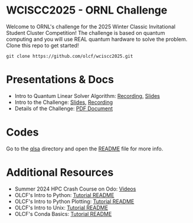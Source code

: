 # WCISCC2025 - ORNL Challenge

Welcome to ORNL's challenge for the 2025 Winter Classic Invitational Student Cluster Competition! The challenge is based on quantum computing and you will use REAL quantum hardware to solve the problem. Clone this repo to get started!
```
git clone https://github.com/olcf/wciscc2025.git
```

# Presentations & Docs

* Intro to Quantum Linear Solver Algorithm: [Recording](https://vimeo.com/1054568957), [Slides](docs/2025-02_WCISCC-QLSA.pptx)
* Intro to the Challenge: [Slides](docs/2025-02_WCISCC-Intro.pptx), [Recording](https://vimeo.com/1055313208)
* Details of the Challenge: [PDF Document](docs/2025WCISCC-Challenge.pdf)

# Codes

Go to the [qlsa](qlsa) directory and open the [README](qlsa/README.md) file for more info.

# Additional Resources

* Summer 2024 HPC Crash Course on Odo: [Videos](https://vimeo.com/user/2373684/folder/24049648)
* OLCF's Intro to Python: [Tutorial README](https://github.com/olcf/foundational_hpc_skills/tree/master/intro_to_python)
* OLCF's Intro to Python Plotting: [Tutorial README](https://github.com/olcf/foundational_hpc_skills/tree/master/intro_to_plots)
* OLCF's Intro to Unix: [Tutorial README](https://github.com/olcf/foundational_hpc_skills/tree/master/intro_to_unix)
* OLCF's Conda Basics: [Tutorial README](https://docs.olcf.ornl.gov/software/python/conda_basics.html)

